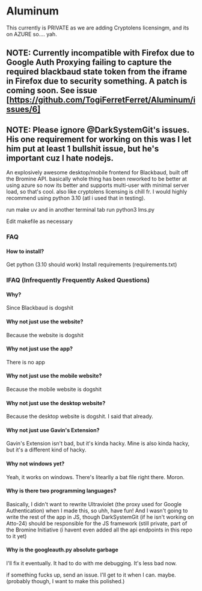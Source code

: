 # Aluminum
This currently is PRIVATE as we are adding Cryptolens licensingm, and its on AZURE so.... yah.
## NOTE: Currently incompatible with Firefox due to Google Auth Proxying failing to capture the required blackbaud state token from the iframe in Firefox due to security something. A patch is coming soon. See issue [https://github.com/TogiFerretFerret/Aluminum/issues/6]
## NOTE: Please ignore @DarkSystemGit's issues. His one requirement for working on this was I let him put at least 1 bullshit issue, but he's important cuz I hate nodejs.
An explosively awesome desktop/mobile frontend for Blackbaud, built off the Bromine API.
basically whole thing has been reworked to be better at using azure so now its better and supports multi-user with minimal server load, so that's cool. also like cryptolens licensing is chill fr.
I would highly recommend using python 3.10 (atl i used that in testing).

run make uv and in another terminal tab run python3 lms.py

Edit makefile as necessary
### FAQ
#### How to install?
Get python (3.10 should work)
Install requirements (requirements.txt)
### IFAQ (Infrequently Frequently Asked Questions)
#### Why?
Since Blackbaud is dogshit
#### Why not just use the website?
Because the website is dogshit
#### Why not just use the app?
There is no app
#### Why not just use the mobile website?
Because the mobile website is dogshit
#### Why not just use the desktop website?
Because the desktop website is dogshit. I said that already.
#### Why not just use Gavin's Extension?
Gavin's Extension isn't bad, but it's kinda hacky. Mine is also kinda hacky, but it's a different kind of hacky.
#### Why not windows yet?
Yeah, it works on windows. There's litearlly a bat file right there. Moron.
#### Why is there two programming languages?
Basically, I didn't want to rewrite Ultraviolet (the proxy used for Google Authentication) when I made this, so uhh, have fun! And I wasn't going to write the rest of the app in JS, though DarkSystemGit (if he isn't working on Atto-24) should be responsible for the JS framework (still private, part of the Bromine Initiative (i havent even added all the api endpoints in this repo to it yet)
#### Why is the googleauth.py absolute garbage
I'll fix it eventually. It had to do with me debugging. It's less bad now.




if something fucks up, send an issue. I'll get to it when I can.
maybe. (probably though, I want to make this polished.)
